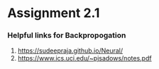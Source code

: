 # Assignment 2.1


### Helpful links for Backpropogation
1. https://sudeepraja.github.io/Neural/
2. https://www.ics.uci.edu/~pjsadows/notes.pdf
